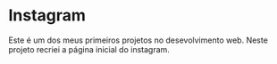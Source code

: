 # Instagram
Este é um dos meus primeiros projetos no desevolvimento web. Neste projeto recriei a página inicial do instagram. 
